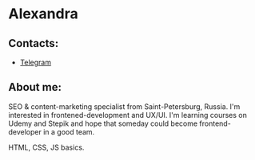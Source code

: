 # Alexandra 
## Contacts:
* [Telegram](t.me/alexacreates "@alexacreates")
## About me:
SEO & content-marketing specialist from Saint-Petersburg, Russia. I'm interested in frontened-development and UX/UI. I'm learning courses on Udemy and Stepik and hope that someday could become frontend-developer in a good team. 

HTML, CSS, JS basics.
